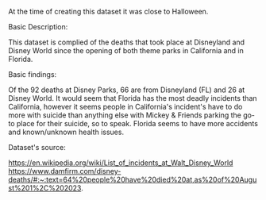 At the time of creating this dataset it was close to Halloween.

Basic Description:

This dataset is complied of the deaths that took place at Disneyland and Disney World since the opening of both theme parks in California and in Florida.

Basic findings:

Of the 92 deaths at Disney Parks, 66 are from Disneyland (FL) and 26 at Disney World. It would seem that Florida has the most deadly incidents than California, however it seems people in California's incident's have to do more with suicide than anything else with Mickey & Friends parking the go-to place for their suicide, so to speak. Florida seems to have more accidents and known/unknown health issues.

Dataset's source:

https://en.wikipedia.org/wiki/List_of_incidents_at_Walt_Disney_World https://www.damfirm.com/disney-deaths/#:~:text=64%20people%20have%20died%20at,as%20of%20August%201%2C%202023.

